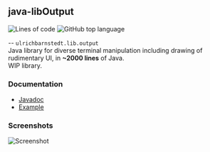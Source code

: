 ## java-libOutput
![Lines of code](https://img.shields.io/tokei/lines/github/ulrich-barnstedt/java-libOutput)
![GitHub top language](https://img.shields.io/github/languages/top/ulrich-barnstedt/java-libOutput)

-- `ulrichbarnstedt.lib.output`  
Java library for diverse terminal manipulation including drawing of rudimentary UI, in **~2000 lines** of Java.  
WIP library.

### Documentation

- [Javadoc](https://ulrich-barnstedt.github.io/javadoc/libOutput/)  
- [Example](https://github.com/ulrich-barnstedt/java-libOutput-examples)

### Screenshots

![Screenshot](https://i.imgur.com/GEqPK04.png)